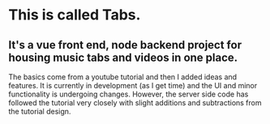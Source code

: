 # This is called Tabs. 
## It's a vue front end, node backend project for housing music tabs and videos in one place. 

The basics come from a youtube tutorial and then I added ideas and features.
It is currently in development (as I get time) and the UI and minor functionality is undergoing changes. 
However, the server side code has followed the tutorial very closely with slight additions and
subtractions from the tutorial design.
